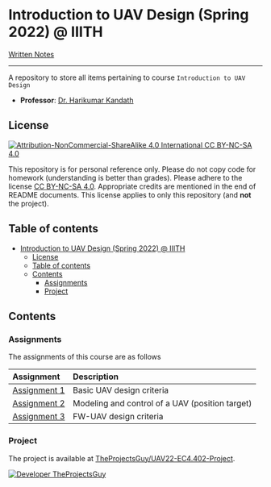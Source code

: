 # Introduction to UAV Design (Spring 2022) @ IIITH

[Written Notes](https://iiitaphyd-my.sharepoint.com/:f:/g/personal/avneesh_mishra_research_iiit_ac_in/EkU8fyl7ajNHo2XT8aIWAWwBRh2bw809rpOdciJVS_grIg?e=QTL58W)

---

A repository to store all items pertaining to course `Introduction to UAV Design`

- **Professor**: [Dr. Harikumar Kandath](https://www.iiit.ac.in/people/faculty/Harikumar/)

## License

[![Attribution-NonCommercial-ShareAlike 4.0 International CC BY-NC-SA 4.0](https://mirrors.creativecommons.org/presskit/buttons/88x31/svg/by-nc-sa.svg)](https://creativecommons.org/licenses/by-nc-sa/4.0/)

This repository is for personal reference only. Please do not copy code for homework (understanding is better than grades). Please adhere to the license [CC BY-NC-SA 4.0](https://creativecommons.org/licenses/by-nc-sa/4.0/legalcode). Appropriate credits are mentioned in the end of README documents. This license applies to only this repository (and **not** the project).

## Table of contents

- [Introduction to UAV Design (Spring 2022) @ IIITH](#introduction-to-uav-design-spring-2022--iiith)
    - [License](#license)
    - [Table of contents](#table-of-contents)
    - [Contents](#contents)
        - [Assignments](#assignments)
        - [Project](#project)

## Contents

### Assignments

The assignments of this course are as follows

| Assignment | Description |
| :----- | :------ |
| [Assignment 1](Assignments/Assignment%201/README.md) | Basic UAV design criteria |
| [Assignment 2](./Assignments/Assignment%202/README.md) | Modeling and control of a UAV (position target) |
| [Assignment 3](./Assignments/Assignment%203/README.md) | FW-UAV design criteria |

### Project

The project is available at [TheProjectsGuy/UAV22-EC4.402-Project](https://github.com/TheProjectsGuy/UAV22-EC4.402-Project).

[![Developer TheProjectsGuy][dev-shield]][dev-profile-link]

[dev-shield]: https://img.shields.io/badge/Developer-TheProjectsGuy-blue
[dev-profile-link]: https://github.com/TheProjectsGuy
